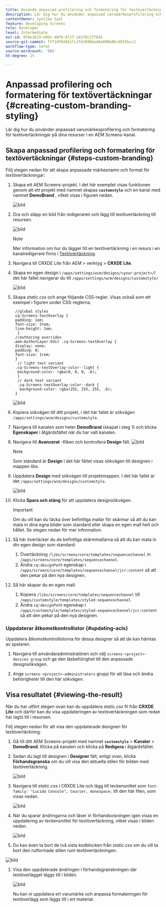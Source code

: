 ```yaml
---
title: Använda anpassad profilering och formatering för textövertäckningar
description: Lär dig hur du använder anpassad varumärkesprofilering och formatering för textövertäckningar för resurser i en AEM Screens-kanal.
contentOwner: Jyotika Syal
feature: Developing Screens
role: Developer
level: Intermediate
exl-id: 059e1b19-e9b5-48f0-8f2f-141f0c2f7842
source-git-commit: fff2df02661fc3fb3098be40e090b8bc6925bcc2
workflow-type: tm+mt
source-wordcount: '581'
ht-degree: 1%

---
```


# Anpassad profilering och formatering för textövertäckningar {#creating-custom-branding-styling}

Lär dig hur du använder anpassad varumärkesprofilering och formatering för textövertäckningar på dina resurser i en AEM Screens-kanal.

## Skapa anpassad profilering och formatering för textövertäckningar {#steps-custom-branding}

Följ stegen nedan för att skapa anpassade märkesnamn och format för textövertäckningar:

1. Skapa ett AEM Screens-projekt. I det här exemplet visas funktionen genom att ett projekt med namnet skapas **`customstyle`** och en kanal med namnet **DemoBrand** , vilket visas i figuren nedan.

   ![bild](/help/user-guide/assets/custom-brand/custom-brand1.png)

1. Dra och släpp en bild från redigeraren och lägg till textövertäckning till resursen.

   ![bild](/help/user-guide/assets/custom-brand/custom-brand2.png)

   >[!NOTE]
   >Mer information om hur du lägger till en textövertäckning i en resurs i en kanalredigerare finns i [Textövertäckning](/help/user-guide/text-overlay.md).

1. Navigera till CRXDE Lite från AEM > verktyg > **CRXDE Lite**.

1. Skapa en egen design i `/apps/settings/wcm/designs/<your-project>/`I det här fallet navigerar du till `/apps/settings/wcm/designs/customstyle/`

   ![bild](/help/user-guide/assets/custom-brand/custom-brand3.png)

1. Skapa *static.css* och ange följande CSS-regler. Visas också som ett exempel i figuren under CSS-reglerna.

   ```shell
    //global styles
    cq-Screens-textOverlay {
    padding: 1em;
    font-size: 3rem;
    line-height: 1em;
     }
    //authoring overrides
   .aem-AuthorLayer-Edit .cq-Screens-textOverlay {
    display: none;
    padding: 0;
    font-size: 1rem;
    }
     // light text variant
    .cq-Screens-textOverlay-color--light {
     background-color: rgba(0, 0, 0, .6);
     }
     // dark text variant
     .cq-Screens-textOverlay-color--dark {
      background-color: rgba(255, 255, 255, .6);
    }
   ```

   ![bild](/help/user-guide/assets/custom-brand/custom-brand4.png)

1. Kopiera sökvägen till ditt projekt, i det här fallet är sökvägen `/apps/settings/wcm/designs/customstyle`.

1. Navigera till kanalen som heter **DemoBrand** (skapat i steg 1) och klicka **Egenskaper** i åtgärdsfältet när du har valt kanalen.

1. Navigera till **Avancerat** -fliken och kontrollera **Design** fält.
   ![bild](/help/user-guide/assets/custom-brand/custom-brand5.png)

   >[!NOTE]
   >Som standard är **Design** I det här fältet visas sökvägen till designen i mappen libs.

1. Uppdatera **Design** med sökvägen till projektmappen. I det här fallet är det `/apps/settings/wcm/designs/customstyle`.

   ![bild](/help/user-guide/assets/custom-brand/custom-brand6.png)

1. Klicka **Spara och stäng** för att uppdatera designsökvägen.

   >[!IMPORTANT]
   >Om du vill kan du täcka över befintliga mallar för skärmar så att du kan mata in dina egna bilder som standard eller skapa en egen mall helt och hållet. Se stegen nedan för mer information.

1. Så här övertäcker du de befintliga skärmmallarna så att du kan mata in din egen design som standard:

   1. Övertäckning `/libs/screens/core/templates/sequencechannel` in `/apps/screens/core/templates/sequencechannel`.
   1. Ändra *`cq:designPath`* egenskap i `/apps/screens/core/templates/sequencechannel/jcr:content` så att den pekar på den nya designen.

1. Så här skapar du en egen mall:
   1. Kopiera `/libs/screens/core/templates/sequencechannel` till `/apps/customstyle/templates/styled-sequencechannel`.
   1. Ändra *`cq:designPath`* egenskap i `/apps/customstyle/templates/styled-sequencechannel/jcr:content` så att den pekar på den nya designen.


### Uppdaterar åtkomstkontrollistor {#updating-acls}

Uppdatera åtkomstkontrollistorna för dessa designer så att de kan hämtas av spelaren.

1. Navigera till användaradministratören och välj `screens-<project>-devices group` och ge den läsbehörighet till den anpassade designsökvägen.

1. Ange `screens-<project>-administrators` grupp för att läsa och ändra behörigheter till den här sökvägen.

## Visa resultatet {#viewing-the-result}

När du har utfört stegen ovan kan du uppdatera *static.css* fil från **CRXDE Lite** och därför kan du visa uppdateringen av textövertäckningen som redan har lagts till i resursen.

Följ stegen nedan för att visa den uppdaterade designen för textövertäckning:

1. Gå till ditt AEM Screens-projekt med namnet **`customstyle`** > **Kanaler** > **DemoBrand**. Klicka på kanalen och klicka på **Redigera** i åtgärdsfältet.

1. Sedan du lagt till designen i **Designer** fält, enligt ovan, klicka **Förhandsgranska** om du vill visa den aktuella stilen för bilden med textövertäckning.

   ![bild](/help/user-guide/assets/custom-brand/custom-brand7.png)

1. Navigera till *static.css* i CRXDE Lite och lägg till teckensnittet som `font-family: "Lucida Console", Courier, monospace;` till den här filen, som visas nedan.

   ![bild](/help/user-guide/assets/custom-brand/custom-brand8.png)

1. När du sparar ändringarna och läser in förhandsvisningen igen visas en uppdatering av teckensnittet för textövertäckning, vilket visas i bilden nedan.

   ![bild](/help/user-guide/assets/custom-brand/custom-brand9.png)

1. Du kan även ta bort de två sista kodblocken från *static.css* om du vill ta bort den rutformade stilen runt textövertäckningen.

![bild](/help/user-guide/assets/custom-brand/custom-brand10.png)

1. Visa den uppdaterade ändringen i förhandsgranskningen där textöverlägget läggs till i bilden.

   ![bild](/help/user-guide/assets/custom-brand/custom-brand11.png)

   Nu kan ni uppdatera ert varumärke och anpassa formateringen för textöverlägg som läggs till i ert material.
